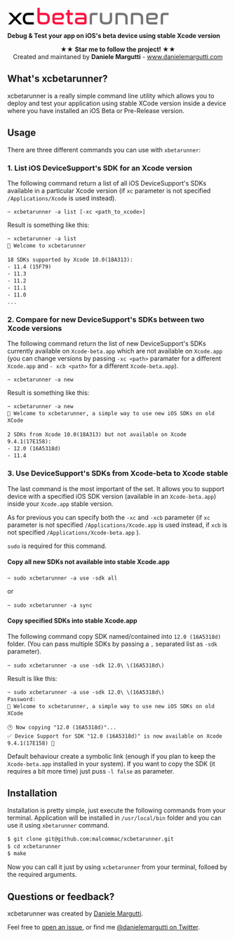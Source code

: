 <p align="left" >
<img src="logo.png" width=368px alt="SwiftDate" title="SwiftDate">
</p>

**Debug & Test your app on iOS's beta device using stable Xcode version**

<p align="center" >★★ <b>Star me to follow the project! </b> ★★<br>
Created and maintaned by <b>Daniele Margutti</b> - <a href="http://www.danielemargutti.com">www.danielemargutti.com</a>
</p>

## What's xcbetarunner?
xcbetarunner is a really simple command line utility which allows you to deploy and test your application using stable XCode version inside a device where you have installed an iOS Beta or Pre-Release version.

## Usage
There are three different commands you can use with `xbetarunner`:

### 1. List iOS DeviceSupport's SDK for an Xcode version

The following command return a list of all iOS DeviceSupport's SDKs available in a particular Xcode version (if `xc` parameter is not specified `/Applications/Xcode` is used instead).

```
~ xcbetarunner -a list [-xc <path_to_xcode>]
```

Result is something like this:

```
~ xcbetarunner -a list
📲 Welcome to xcbetarunner

18 SDKs supported by Xcode 10.0(18A313):
- 11.4 (15F79)
- 11.3
- 11.2
- 11.1
- 11.0
...
```

### 2. Compare for new DeviceSupport's SDKs between two Xcode versions

The following command return the list of new DeviceSupport's SDKs currently available on `Xcode-beta.app` which are not available on `Xcode.app` (you can change versions by passing `-xc <path>` paramater for a different `Xcode.app` and `- xcb <path>` for a different `Xcode-beta.app`).


```
~ xcbetarunner -a new
```

Result is something like this:

```
~ xcbetarunner -a new
📲 Welcome to xcbetarunner, a simple way to use new iOS SDKs on old XCode

2 SDKs from Xcode 10.0(18A313) but not available on Xcode 9.4.1(17E158):
- 12.0 (16A5318d)
- 11.4
```

### 3. Use DeviceSupport's SDKs from Xcode-beta to Xcode stable

The last command is the most important of the set.
It allows you to support device with a specified iOS SDK version (available in an `Xcode-beta.app`) inside your `Xcode.app` stable version.

As for previous you can specify both the `-xc` and `-xcb` parameter (if `xc` parameter is not specified `/Applications/Xcode.app` is used instead, if `xcb` is not specified `/Applications/Xcode-beta.app` ).

`sudo` is required for this command.

#### Copy all new SDKs not available into stable Xcode.app

`~ sudo xcbetarunner -a use -sdk all`

or 

`~ sudo xcbetarunner -a sync`

#### Copy specified SDKs into stable Xcode.app

The following command copy SDK named/contained into `12.0 (16A5318d)` folder.
(You can pass multiple SDKs by passing a `,` separated list as `-sdk` parameter).

`~ sudo xcbetarunner -a use -sdk 12.0\ \(16A5318d\)`

Result is like this:

```
~ sudo xcbetarunner -a use -sdk 12.0\ \(16A5318d\)
Password:
📲 Welcome to xcbetarunner, a simple way to use new iOS SDKs on old XCode

🕑 Now copying "12.0 (16A5318d)"...
✅ Device Support for SDK "12.0 (16A5318d)" is now available on Xcode 9.4.1(17E158) 🎉
```

Default behaviour create a symbolic link (enough if you plan to keep the `Xcode-beta.app` installed in your system). If you want to copy the SDK (it requires a bit more time) just puss `-l false` as parameter.

## Installation
Installation is pretty simple, just execute the following commands from your terminal.
Application will be installed in `/usr/local/bin` folder and you can use it using `xbetarunner` command.

```bash
$ git clone git@github.com:malcommac/xcbetarunner.git
$ cd xcbetarunner
$ make
```

Now you can call it just by using `xcbetarunner` from your terminal, folloed by the required arguments.

## Questions or feedback?

xcbetarunner was created by [Daniele Margutti](http://www.danielemargutti).

Feel free to [open an issue](https://github.com/malcommac/xcbetarunner/issues/new), or find me [@danielemargutti on Twitter](https://twitter.com/danielemargutti).
